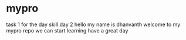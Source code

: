 # mypro
task 1 for the day skill day 2
hello my name is dhanvanth 
welcome to my mypro repo
we can start learning 
have a great day
